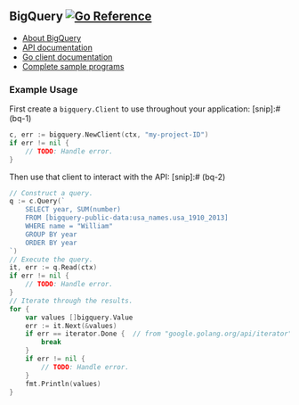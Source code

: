 ## BigQuery [![Go Reference](https://pkg.go.dev/badge/cloud.google.com/go/bigquery.svg)](https://pkg.go.dev/cloud.google.com/go/bigquery)
 
- [About BigQuery](https://cloud.google.com/bigquery/)
- [API documentation](https://cloud.google.com/bigquery/docs)
- [Go client documentation](https://pkg.go.dev/cloud.google.com/go/bigquery)
- [Complete sample programs](https://github.com/GoogleCloudPlatform/golang-samples/tree/main/bigquery)

### Example Usage

First create a `bigquery.Client` to use throughout your application:
[snip]:# (bq-1)
```go
c, err := bigquery.NewClient(ctx, "my-project-ID")
if err != nil {
	// TODO: Handle error.
}
```

Then use that client to interact with the API:
[snip]:# (bq-2)
```go
// Construct a query.
q := c.Query(`
    SELECT year, SUM(number)
    FROM [bigquery-public-data:usa_names.usa_1910_2013]
    WHERE name = "William"
    GROUP BY year
    ORDER BY year
`)
// Execute the query.
it, err := q.Read(ctx)
if err != nil {
	// TODO: Handle error.
}
// Iterate through the results.
for {
	var values []bigquery.Value
	err := it.Next(&values)
	if err == iterator.Done {  // from "google.golang.org/api/iterator"
		break
	}
	if err != nil {
		// TODO: Handle error.
	}
	fmt.Println(values)
}
```
